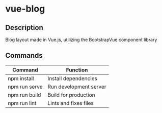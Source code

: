 # vue-blog

## Description
Blog layout made in Vue.js, utilizing the BootstrapVue component library

## Commands
| Command       | Function               |
|---------------|------------------------|
| npm install   | Install dependencies   |
| npm run serve | Run development server |
| npm run build | Build for production   |
| npm run lint  | Lints and fixes files  |
